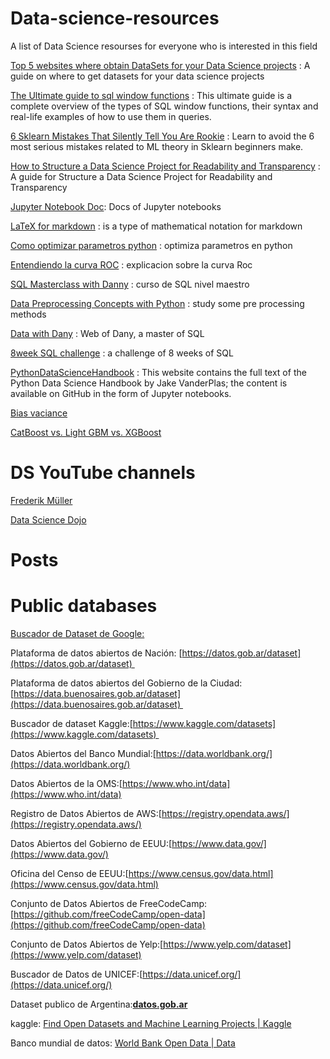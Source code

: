 # Data-science-resources
A list of Data Science resourses for everyone who is interested in this field

[Top 5 websites where obtain DataSets for your Data Science projects](https://medium.com/p/a7b68e689bd0) : A guide on where to get datasets for your data science projects

[The Ultimate guide to sql window functions](https://www.stratascratch.com/blog/the-ultimate-guide-to-sql-window-functions/) : This ultimate guide is a complete overview of the types of SQL window functions, their syntax and real-life examples of how to use them in queries.

[6 Sklearn Mistakes That Silently Tell You Are Rookie](https://ibexorigin.medium.com/6-sklearn-mistakes-that-silently-tell-you-are-rookie-f1fe44779a4d) : Learn to avoid the 6 most serious mistakes related to ML theory in Sklearn beginners make.

[How to Structure a Data Science Project for Readability and Transparency](https://towardsdatascience.com/how-to-structure-a-data-science-project-for-readability-and-transparency-360c6716800) : A guide for Structure a Data Science Project for Readability and Transparency

[Jupyter Notebook Doc](https://jupyter-notebook.readthedocs.io/en/stable/index.html): Docs of Jupyter notebooks

[LaTeX for markdown](https://en.wikibooks.org/wiki/LaTeX/Mathematics) : is a type of mathematical notation for markdown

[Como optimizar parametros python](https://blog.escueladedatosvivos.ai/como-hacer-optimizacion-parametros-python/) : optimiza parametros en python

[Entendiendo la curva ROC](https://towardsdatascience.com/understanding-auc-roc-curve-68b2303cc9c5) : explicacion sobre la curva Roc

[SQL Masterclass with Danny](https://github.com/DataWithDanny/sql-masterclass) : curso de SQL nivel maestro

[Data Preprocessing Concepts with Python](https://pub.towardsai.net/data-preprocessing-concepts-with-python-b93c63f14bb6) : study some pre processing methods

[Data with Dany](https://www.datawithdanny.com/) : Web of Dany, a master of SQL 

[8week SQL challenge](https://8weeksqlchallenge.com/) : a challenge of 8 weeks of SQL

[PythonDataScienceHandbook](https://jakevdp.github.io/PythonDataScienceHandbook/) : This website contains the full text of the Python Data Science Handbook by Jake VanderPlas; the content is available on GitHub in the form of Jupyter notebooks.

[Bias vaciance](http://scott.fortmann-roe.com/docs/BiasVariance.html)

[CatBoost vs. Light GBM vs. XGBoost](https://towardsdatascience.com/catboost-vs-light-gbm-vs-xgboost-5f93620723db)

# DS YouTube channels

[Frederik Müller](https://www.youtube.com/channel/UCuDWqzSSHgHkD0zBwrIXSNQ/videos)

[Data Science Dojo](https://www.youtube.com/c/Datasciencedojo)

# Posts


# Public databases

[Buscador de Dataset de Google:](https://datasetsearch.research.google.com/) 

Plataforma de datos abiertos de Nación: [https://datos.gob.ar/dataset](https://datos.gob.ar/dataset) 

Plataforma de datos abiertos del Gobierno de la Ciudad: [https://data.buenosaires.gob.ar/dataset](https://data.buenosaires.gob.ar/dataset) 

Buscador de dataset Kaggle:[https://www.kaggle.com/datasets](https://www.kaggle.com/datasets) 

Datos Abiertos del Banco Mundial:[https://data.worldbank.org/](https://data.worldbank.org/)

Datos Abiertos de la OMS:[https://www.who.int/data](https://www.who.int/data)

Registro de Datos Abiertos de AWS:[https://registry.opendata.aws/](https://registry.opendata.aws/)

Datos Abiertos del Gobierno de EEUU:[https://www.data.gov/](https://www.data.gov/)

Oficina del Censo de EEUU:[https://www.census.gov/data.html](https://www.census.gov/data.html)

Conjunto de Datos Abiertos de FreeCodeCamp:[https://github.com/freeCodeCamp/open-data](https://github.com/freeCodeCamp/open-data)

Conjunto de Datos Abiertos de Yelp:[https://www.yelp.com/dataset](https://www.yelp.com/dataset)

Buscador de Datos de UNICEF:[https://data.unicef.org/](https://data.unicef.org/)

Dataset publico de Argentina:**[datos.gob.ar](http://datos.gob.ar)**

kaggle: [Find Open Datasets and Machine Learning Projects | Kaggle](https://www.kaggle.com/datasets)

Banco mundial de datos: [World Bank Open Data | Data](https://data.worldbank.org/)
